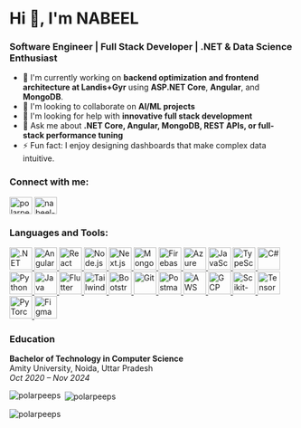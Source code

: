 # Hi 👋, I'm NABEEL

### Software Engineer | Full Stack Developer | .NET & Data Science Enthusiast

* 🔭 I'm currently working on **backend optimization and frontend architecture at Landis+Gyr** using **ASP.NET Core**, **Angular**, and **MongoDB**.
* 👯 I'm looking to collaborate on **AI/ML projects**
* 🤝 I'm looking for help with **innovative full stack development**
* 💬 Ask me about **.NET Core, Angular, MongoDB, REST APIs, or full-stack performance tuning**
* ⚡ Fun fact: I enjoy designing dashboards that make complex data intuitive.

<h3 align="left">Connect with me:</h3>
<p align="left">
<a href="https://github.com/polarpeeps" target="blank"><img align="center" src="https://raw.githubusercontent.com/rahuldkjain/github-profile-readme-generator/master/src/images/icons/Social/github.svg" alt="polarpeeps" height="30" width="40" /></a>
<a href="https://www.linkedin.com/in/nabeel-hasan-rizvi" target="blank"><img align="center" src="https://raw.githubusercontent.com/rahuldkjain/github-profile-readme-generator/master/src/images/icons/Social/linked-in-alt.svg" alt="nabeel-hasan-rizvi" height="30" width="40" /></a>
</p>

<h3 align="left">Languages and Tools:</h3>
<p align="left">
<a href="https://dotnet.microsoft.com/" target="_blank" rel="noreferrer"> <img src="https://skillicons.dev/icons?i=dotnet" alt=".NET" width="40" height="40"/> </a>
<a href="https://angular.io/" target="_blank" rel="noreferrer"> <img src="https://skillicons.dev/icons?i=angular" alt="Angular" width="40" height="40"/> </a>
<a href="https://react.dev/" target="_blank" rel="noreferrer"> <img src="https://skillicons.dev/icons?i=react" alt="React" width="40" height="40"/> </a>
<a href="https://nodejs.org/" target="_blank" rel="noreferrer"> <img src="https://skillicons.dev/icons?i=nodejs" alt="Node.js" width="40" height="40"/> </a>
<a href="https://nextjs.org/" target="_blank" rel="noreferrer"> <img src="https://skillicons.dev/icons?i=nextjs" alt="Next.js" width="40" height="40"/> </a>
<a href="https://www.mongodb.com/" target="_blank" rel="noreferrer"> <img src="https://skillicons.dev/icons?i=mongodb" alt="MongoDB" width="40" height="40"/> </a>
<a href="https://firebase.google.com/" target="_blank" rel="noreferrer"> <img src="https://skillicons.dev/icons?i=firebase" alt="Firebase" width="40" height="40"/> </a>
<a href="https://www.microsoft.com/sql-server" target="_blank" rel="noreferrer"> <img src="https://skillicons.dev/icons?i=azure" alt="Azure DevOps" width="40" height="40"/> </a>
<a href="https://developer.mozilla.org/en-US/docs/Web/javascript" target="_blank" rel="noreferrer"> <img src="https://skillicons.dev/icons?i=js" alt="JavaScript" width="40" height="40"/> </a>
<a href="https://www.typescriptlang.org/" target="_blank" rel="noreferrer"> <img src="https://skillicons.dev/icons?i=ts" alt="TypeScript" width="40" height="40"/> </a>
<a href="https://learn.microsoft.com/en-us/dotnet/csharp/" target="_blank" rel="noreferrer"> <img src="https://skillicons.dev/icons?i=cs" alt="C#" width="40" height="40"/> </a>
<a href="https://www.python.org/" target="_blank" rel="noreferrer"> <img src="https://skillicons.dev/icons?i=py" alt="Python" width="40" height="40"/> </a>
<a href="https://www.java.com/" target="_blank" rel="noreferrer"> <img src="https://skillicons.dev/icons?i=java" alt="Java" width="40" height="40"/> </a>
<a href="https://flutter.dev/" target="_blank" rel="noreferrer"> <img src="https://skillicons.dev/icons?i=flutter" alt="Flutter" width="40" height="40"/> </a>
<a href="https://tailwindcss.com/" target="_blank" rel="noreferrer"> <img src="https://skillicons.dev/icons?i=tailwind" alt="Tailwind CSS" width="40" height="40"/> </a>
<a href="https://getbootstrap.com/" target="_blank" rel="noreferrer"> <img src="https://skillicons.dev/icons?i=bootstrap" alt="Bootstrap" width="40" height="40"/> </a>
<a href="https://git-scm.com/" target="_blank" rel="noreferrer"> <img src="https://skillicons.dev/icons?i=git" alt="Git" width="40" height="40"/> </a>
<a href="https://postman.com/" target="_blank" rel="noreferrer"> <img src="https://skillicons.dev/icons?i=postman" alt="Postman" width="40" height="40"/> </a>
<a href="https://aws.amazon.com/" target="_blank" rel="noreferrer"> <img src="https://skillicons.dev/icons?i=aws" alt="AWS" width="40" height="40"/> </a>
<a href="https://cloud.google.com/" target="_blank" rel="noreferrer"> <img src="https://skillicons.dev/icons?i=gcp" alt="GCP" width="40" height="40"/> </a>
<a href="https://scikit-learn.org/" target="_blank" rel="noreferrer"> <img src="https://skillicons.dev/icons?i=scikitlearn" alt="Scikit-learn" width="40" height="40"/> </a>
<a href="https://www.tensorflow.org/" target="_blank" rel="noreferrer"> <img src="https://skillicons.dev/icons?i=tensorflow" alt="TensorFlow" width="40" height="40"/> </a>
<a href="https://pytorch.org/" target="_blank" rel="noreferrer"> <img src="https://skillicons.dev/icons?i=pytorch" alt="PyTorch" width="40" height="40"/> </a>
<a href="https://www.figma.com/" target="_blank" rel="noreferrer"> <img src="https://skillicons.dev/icons?i=figma" alt="Figma" width="40" height="40"/> </a>
</p>

<h3 align="left">Education</h3>
<p><b>Bachelor of Technology in Computer Science</b><br>
Amity University, Noida, Uttar Pradesh<br>
<em>Oct 2020 – Nov 2024</em></p>

<p><img align="left" src="https://github-readme-stats.vercel.app/api/top-langs?username=polarpeeps&show_icons=true&locale=en&layout=compact" alt="polarpeeps" /></p>
<p>&nbsp;<img align="center" src="https://github-readme-stats.vercel.app/api?username=polarpeeps&show_icons=true&locale=en" alt="polarpeeps" /></p>
<p><img align="center" src="https://github-readme-streak-stats.herokuapp.com/?user=polarpeeps&" alt="polarpeeps" /></p>
